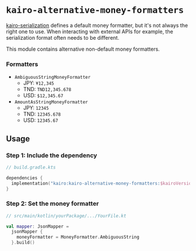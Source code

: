# `kairo-alternative-money-formatters`

[kairo-serialization](../kairo-serialization) defines a default money formatter,
but it's not always the right one to use.
When interacting with external APIs for example,
the serialization format often needs to be different.

This module contains alternative non-default money formatters.

### Formatters

- `AmbiguousStringMoneyFormatter`
  - JPY: `¥12,345`
  - TND: `TND12,345.678`
  - USD: `$12,345.67`
- `AmountAsStringMoneyFormatter`
  - JPY: `12345`
  - TND: `12345.678`
  - USD: `12345.67`

## Usage

### Step 1: Include the dependency

```kotlin
// build.gradle.kts

dependencies {
  implementation("kairo:kairo-alternative-money-formatters:$kairoVersion")
}
```

### Step 2: Set the money formatter

```kotlin
// src/main/kotlin/yourPackage/.../YourFile.kt

val mapper: JsonMapper =
  jsonMapper {
    moneyFormatter = MoneyFormatter.AmbiguousString
  }.build()
```

